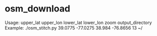 osm_download
============

Usage: upper_lat upper_lon lower_lat lower_lon zoom output_directory
Example: ./osm_stitch.py 39.0775 -77.0275 38.984 -76.8656 13 ~/
